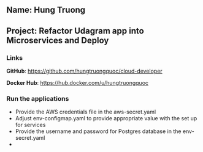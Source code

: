 ## Name: Hung Truong
## Project: Refactor Udagram app into Microservices and Deploy

### Links
**GitHub**: https://github.com/hungtruongquoc/cloud-developer

**Docker Hub**: https://hub.docker.com/u/hungtruongquoc

### Run the applications
* Provide the AWS credentials file in the aws-secret.yaml
* Adjust env-configmap.yaml to provide appropriate value with the set up for services
* Provide the username and password for Postgres database in the env-secret.yaml
* 
